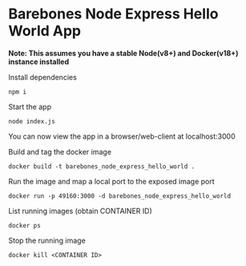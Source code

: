 # Barebones Node Express Hello World App

__Note: This assumes you have a stable Node(v8+) and Docker(v18+) instance installed__

Install dependencies

```npm i```

Start the app

```node index.js```

You can now view the app in a browser/web-client at localhost:3000

Build and tag the docker image

```docker build -t barebones_node_express_hello_world .```

Run the image and map a local port to the exposed image port

```docker run -p 49160:3000 -d barebones_node_express_hello_world```

List running images (obtain CONTAINER ID)

```docker ps```

Stop the running image

```docker kill <CONTAINER ID>```

